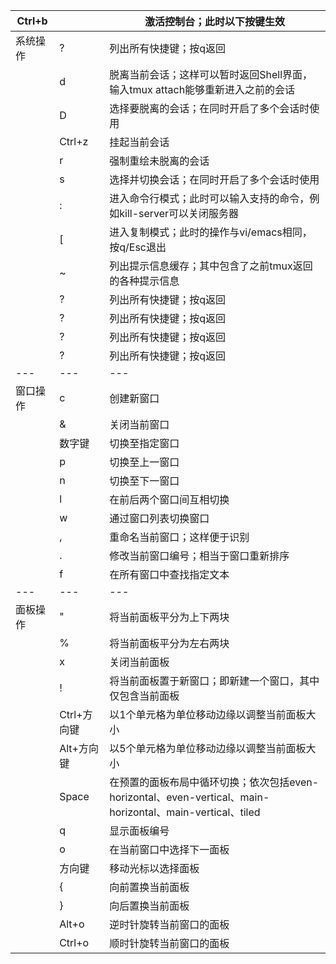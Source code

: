 


| Ctrl+b | | 激活控制台；此时以下按键生效 | 
---|---|---
| 系统操作 | ? | 列出所有快捷键；按q返回 | 
| |  d | 脱离当前会话；这样可以暂时返回Shell界面，输入tmux attach能够重新进入之前的会话 | 
| |  D | 选择要脱离的会话；在同时开启了多个会话时使用 | 
| |  Ctrl+z | 挂起当前会话 | 
| |  r | 强制重绘未脱离的会话 | 
| |  s | 选择并切换会话；在同时开启了多个会话时使用 | 
| |  : | 进入命令行模式；此时可以输入支持的命令，例如kill-server可以关闭服务器 | 
| |  [ | 进入复制模式；此时的操作与vi/emacs相同，按q/Esc退出 | 
| |  ~ | 列出提示信息缓存；其中包含了之前tmux返回的各种提示信息 | 
| |  ? | 列出所有快捷键；按q返回 | 
| |  ? | 列出所有快捷键；按q返回 | 
| |  ? | 列出所有快捷键；按q返回 | 
| |  ? | 列出所有快捷键；按q返回 | 	
---|---|---
| 窗口操作 | c | 创建新窗口 | 
| |  & | 关闭当前窗口 | 
| |  数字键 | 切换至指定窗口 | 
| |  p | 切换至上一窗口 | 
| |  n | 切换至下一窗口 | 
| |  l | 在前后两个窗口间互相切换 | 
| |  w | 通过窗口列表切换窗口 | 
| |  , | 重命名当前窗口；这样便于识别 | 
| |  . | 修改当前窗口编号；相当于窗口重新排序 | 
| |  f | 在所有窗口中查找指定文本 | 
---|---|---
| 面板操作 | " | 将当前面板平分为上下两块 | 
| | % | 将当前面板平分为左右两块 | 
| | x | 关闭当前面板 | 
| |  ! | 将当前面板置于新窗口；即新建一个窗口，其中仅包含当前面板 | 
| |  Ctrl+方向键	 | 以1个单元格为单位移动边缘以调整当前面板大小 | 
| |  Alt+方向键 | 以5个单元格为单位移动边缘以调整当前面板大小 | 
| |  Space | 在预置的面板布局中循环切换；依次包括even-horizontal、even-vertical、main-horizontal、main-vertical、tiled | 
| |  q | 显示面板编号 | 
| |  o | 在当前窗口中选择下一面板 | 
| |  方向键 | 移动光标以选择面板 | 
| |  { | 向前置换当前面板 | 
| |  } | 向后置换当前面板 | 
| |  Alt+o | 逆时针旋转当前窗口的面板 | 
| |  Ctrl+o | 顺时针旋转当前窗口的面板 | 



	